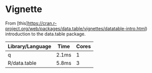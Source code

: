 # Vignette

From [this]https://cran.r-project.org/web/packages/data.table/vignettes/datatable-intro.html) introduction to the data.table package.

| Library/Language | Time | Cores |
| ---------------- | ---- | ----- |
| q | 2.1ms | 1 |
| R/data.table | 5.8ms | 3 |
